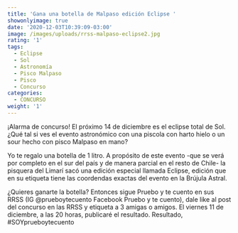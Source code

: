 ```yaml
---
title: 'Gana una botella de Malpaso edición Eclipse '
showonlyimage: true
date: '2020-12-03T10:39:09-03:00'
image: /images/uploads/rrss-malpaso-eclipse2.jpg
rating: '1'
tags:
  - Eclipse
  - Sol
  - Astronomía
  - Pisco Malpaso
  - Pisco
  - Concurso
categories:
  - CONCURSO
weight: '1'
---
```

¡Alarma de concurso! El próximo 14 de diciembre es el eclipse total de Sol. ¿Qué tal si ves el evento astronómico con una piscola con harto hielo o un sour hecho con pisco Malpaso en mano? 

<!--more-->

Yo te regalo una botella de 1 litro. A propósito de este evento -que se verá por completo en el sur del país y de manera parcial en el resto de Chile- la pisquera del Limarí sacó una edición especial llamada Eclipse, edición que en su etiqueta tiene las coordendas exactas del evento en la Brújula Astral.

¿Quieres ganarte la botella? Entonces sigue Pruebo y te cuento en sus RRSS (IG @prueboytecuento Facebook Pruebo y te cuento), dale like al post del concurso en las RRSS y etiqueta a 3 amigas o amigos. El viernes 11 de diciembre, a las 20 horas, publicaré el resultado. Resultado, #SOYprueboytecuento
